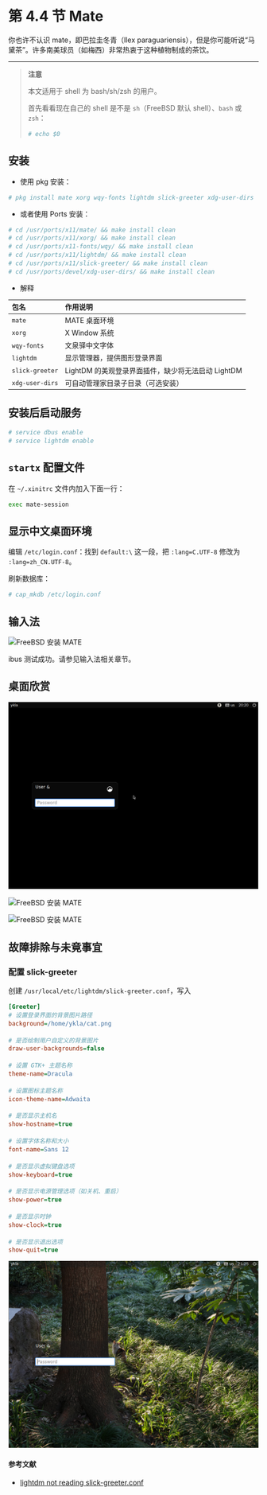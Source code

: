 # 第 4.4 节 Mate

你也许不认识 mate，即巴拉圭冬青（Ilex paraguariensis），但是你可能听说“马黛茶”。许多南美球员（如梅西）非常热衷于这种植物制成的茶饮。

---

>**注意**
>
> 本文适用于 shell 为 bash/sh/zsh 的用户。
>
> 首先看看现在自己的 shell 是不是 `sh`（FreeBSD 默认 shell）、`bash` 或 `zsh`：
>
>```sh
># echo $0
>```


## 安装

- 使用 pkg 安装：

```sh
# pkg install mate xorg wqy-fonts lightdm slick-greeter xdg-user-dirs
```

- 或者使用 Ports 安装：

```sh
# cd /usr/ports/x11/mate/ && make install clean
# cd /usr/ports/x11/xorg/ && make install clean
# cd /usr/ports/x11-fonts/wqy/ && make install clean
# cd /usr/ports/x11/lightdm/ && make install clean 
# cd /usr/ports/x11/slick-greeter/ && make install clean 
# cd /usr/ports/devel/xdg-user-dirs/ && make install clean 
```

- 解释


| 包名               | 作用说明                             |
|:--------------------|:--------------------------------------|
| `mate`             | MATE 桌面环境|
| `xorg`             | X Window 系统        |
| `wqy-fonts`        | 文泉驿中文字体             |
| `lightdm`          | 显示管理器，提供图形登录界面               |
| `slick-greeter`    | LightDM 的美观登录界面插件，缺少将无法启动 LightDM|
| `xdg-user-dirs`    | 可自动管理家目录子目录（可选安装）         |

## 安装后启动服务

```sh
# service dbus enable 
# service lightdm enable 
```

## `startx` 配置文件

在 `~/.xinitrc` 文件内加入下面一行：

```sh
exec mate-session
```

## 显示中文桌面环境


编辑 `/etc/login.conf`：找到 `default:\` 这一段，把 `:lang=C.UTF-8` 修改为 `:lang=zh_CN.UTF-8`。

刷新数据库：

```sh
# cap_mkdb /etc/login.conf
```



## 输入法

![FreeBSD 安装 MATE](../.gitbook/assets/mate4.png)

ibus 测试成功。请参见输入法相关章节。


## 桌面欣赏

![FreeBSD 安装 MATE](../.gitbook/assets/cinnamon1.png)

![FreeBSD 安装 MATE](../.gitbook/assets/mate2.png)

![FreeBSD 安装 MATE](../.gitbook/assets/mate3.png)

## 故障排除与未竟事宜

### 配置 slick-greeter

创建 `/usr/local/etc/lightdm/slick-greeter.conf`，写入

```ini
[Greeter]
# 设置登录界面的背景图片路径
background=/home/ykla/cat.png

# 是否绘制用户自定义的背景图片
draw-user-backgrounds=false

# 设置 GTK+ 主题名称
theme-name=Dracula

# 设置图标主题名称
icon-theme-name=Adwaita

# 是否显示主机名
show-hostname=true

# 设置字体名称和大小
font-name=Sans 12

# 是否显示虚拟键盘选项
show-keyboard=true

# 是否显示电源管理选项（如关机、重启）
show-power=true

# 是否显示时钟
show-clock=true

# 是否显示退出选项
show-quit=true
```

![FreeBSD 安装 MATE](../.gitbook/assets/mate1.png)

#### 参考文献

- [lightdm not reading slick-greeter.conf](https://forums.freebsd.org/threads/lightdm-not-reading-slick-greeter-conf.92256/)
